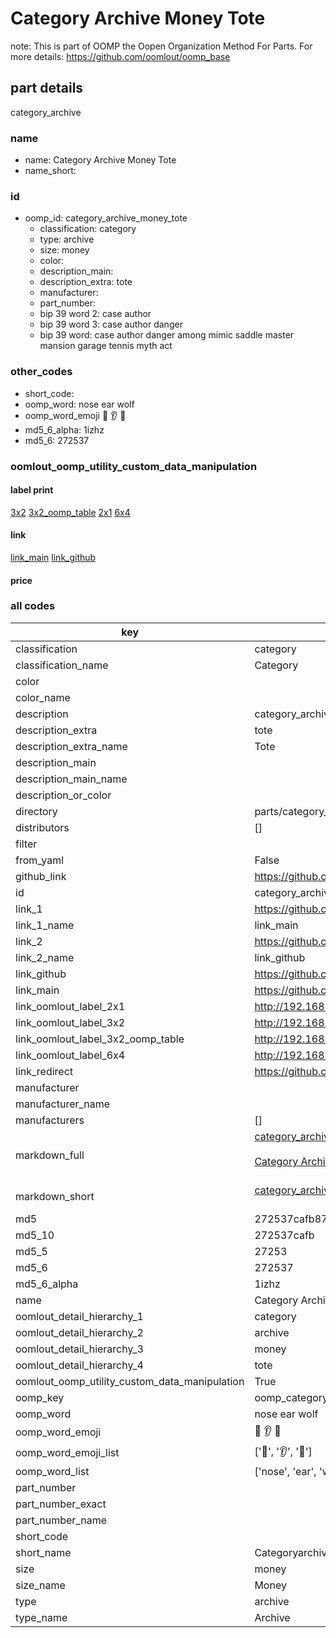 # Category Archive Money Tote  

note: This is part of OOMP the Oopen Organization Method For Parts. For more details: https://github.com/oomlout/oomp_base

##  part details
  



category_archive



### name
* name: Category Archive Money Tote
* name_short: 
### id
* oomp_id: category_archive_money_tote
  * classification: category
  * type: archive
  * size: money
  * color: 
  * description_main: 
  * description_extra: tote
  * manufacturer: 
  * part_number: 
  * bip 39 word 2: case author
  * bip 39 word 3: case author danger
  * bip 39 word: case author danger among mimic saddle master mansion garage tennis myth act

### other_codes
* short_code: 
* oomp_word: nose ear wolf
* oomp_word_emoji :nose: :ear: :wolf:
* md5_6_alpha: 1izhz
* md5_6: 272537






### oomlout_oomp_utility_custom_data_manipulation
#### label print
[3x2](http://192.168.1.245:1112/?label=oomp%201izhz)
[3x2_oomp_table](http://192.168.1.108:1112/?label=oomp%201izhz)
[2x1](http://192.168.1.242:1112/?label=oomp%201izhz)
[6x4](http://192.168.1.55:1112/?label=oomp%201izhz)    

#### link

[link_main](https://github.com/oomlout/oomlout_oomp_version_1_messy/tree/main/parts/category_archive_money_tote) [link_github](https://github.com/oomlout/oomlout_oomp_version_1_messy/tree/main/parts/category_archive_money_tote)                             

#### price







### all codes 
| key | value |  
| --- | --- |  
| classification | category |  
| classification_name | Category |  
| color |  |  
| color_name |  |  
| description | category_archive |  
| description_extra | tote |  
| description_extra_name | Tote |  
| description_main |  |  
| description_main_name |  |  
| description_or_color |   |  
| directory | parts/category_archive_money_tote |  
| distributors | [] |  
| filter |  |  
| from_yaml | False |  
| github_link | https://github.com/oomlout/oomlout_oomp_part_src/tree/main/parts/category_archive_money_tote |  
| id | category_archive_money_tote |  
| link_1 | https://github.com/oomlout/oomlout_oomp_version_1_messy/tree/main/parts/category_archive_money_tote |  
| link_1_name | link_main |  
| link_2 | https://github.com/oomlout/oomlout_oomp_version_1_messy/tree/main/parts/category_archive_money_tote |  
| link_2_name | link_github |  
| link_github | https://github.com/oomlout/oomlout_oomp_version_1_messy/tree/main/parts/category_archive_money_tote |  
| link_main | https://github.com/oomlout/oomlout_oomp_version_1_messy/tree/main/parts/category_archive_money_tote |  
| link_oomlout_label_2x1 | http://192.168.1.242:1112/?label=oomp%201izhz |  
| link_oomlout_label_3x2 | http://192.168.1.245:1112/?label=oomp%201izhz |  
| link_oomlout_label_3x2_oomp_table | http://192.168.1.108:1112/?label=oomp%201izhz |  
| link_oomlout_label_6x4 | http://192.168.1.55:1112/?label=oomp%201izhz |  
| link_redirect | https://github.com/oomlout/oomlout_oomp_version_1_messy/tree/main/parts/category_archive_money_tote |  
| manufacturer |  |  
| manufacturer_name |  |  
| manufacturers | [] |  
| markdown_full | [category_archive_money_tote](none)<br>[](none)<br>[Category Archive Money Tote](none)<br><br> |  
| markdown_short | [category_archive_money_tote](none)<br><br> |  
| md5 | 272537cafb875116f746607e6ec3d919 |  
| md5_10 | 272537cafb |  
| md5_5 | 27253 |  
| md5_6 | 272537 |  
| md5_6_alpha | 1izhz |  
| name | Category Archive Money Tote |  
| oomlout_detail_hierarchy_1 | category |  
| oomlout_detail_hierarchy_2 | archive |  
| oomlout_detail_hierarchy_3 | money |  
| oomlout_detail_hierarchy_4 | tote |  
| oomlout_oomp_utility_custom_data_manipulation | True |  
| oomp_key | oomp_category_archive_money_tote |  
| oomp_word | nose ear wolf |  
| oomp_word_emoji | :nose: :ear: :wolf: |  
| oomp_word_emoji_list | [':nose:', ':ear:', ':wolf:'] |  
| oomp_word_list | ['nose', 'ear', 'wolf'] |  
| part_number |  |  
| part_number_exact |  |  
| part_number_name |  |  
| short_code |  |  
| short_name | Categoryarchive |  
| size | money |  
| size_name | Money |  
| type | archive |  
| type_name | Archive |  
